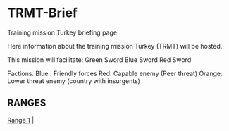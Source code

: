 # TRMT-Brief
Training mission Turkey briefing page

Here information about the training mission Turkey (TRMT) will be hosted.

This mission will facilitate:
Green Sword
Blue Sword
Red Sword


Factions:
Blue : Friendly forces
Red: Capable enemy (Peer threat)
Orange: Lower threat enemy (country with insurgents)


## RANGES
[Range 1](/TRMT-Brief/Ranges/Range1.html) | 
